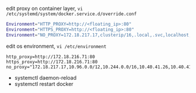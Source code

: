 edit proxy on container layer,
`vi /etc/systemd/system/docker.service.d/override.conf`
```bash
Environment="HTTP_PROXY=http://<floating_ip>:80"
Environment="HTTPS_PROXY=http://<floating_ip>:80"
Environment="NO_PROXY=172.18.217.17,clusterip/16,.local,.svc,localhost,.domain.co.id,.io,k8s-haproxy,k8s-registry,k8s-master-01,k8s-master-02,k8s-master-03,k8s-worker-01,k8s-worker-02,k8s-worker-03"
```

edit os environment, 
`vi /etc/environment`
```
http_proxy=http://172.18.216.71:80
https_proxy=http://172.18.216.71:80
no_proxy="172.18.217.17,10.96.0.0/12,10.244.0.0/16,10.40.41.26,10.40.41.16,10.40.41.159,10.40.41.214,10.40.41.53,10.40.41.87,10.40.41.201,10.40.41.132,.local,.svc,localhost,.bri.co.id"
```

- systemctl daemon-reload
- systemctl restart docker

